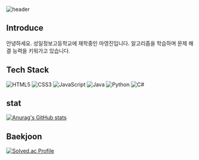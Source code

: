 ![header](https://capsule-render.vercel.app/api?type=waving&color=auto&height=300&section=header&text=안녕하세요&fontSize=90)

<h2>Introduce</h2>
안녕하세요. 성일정보고등학교에 재학중인 마영진입니다.
알고리즘을 학습하며 문제 해결 능력을 키워가고 있습니다.

<h2>Tech Stack</h2>

![HTML5](https://img.shields.io/badge/html5-%23E34F26.svg?style=for-the-badge&logo=html5&logoColor=white)
![CSS3](https://img.shields.io/badge/css3-%231572B6.svg?style=for-the-badge&logo=css3&logoColor=white)
![JavaScript](https://img.shields.io/badge/javascript-%23323330.svg?style=for-the-badge&logo=javascript&logoColor=%23F7DF1E)
![Java](https://img.shields.io/badge/java-%23ED8B00.svg?style=for-the-badge&logo=openjdk&logoColor=white)
![Python](https://img.shields.io/badge/python-3670A0?style=for-the-badge&logo=python&logoColor=ffdd54)
![C#](https://img.shields.io/badge/c%23-%23239120.svg?style=for-the-badge&logo=csharp&logoColor=white)
 
<h2>stat</h2>

[![Anurag's GitHub stats](https://github-readme-stats.vercel.app/api?username=Zpflr1241)](https://github.com/anuraghazra/github-readme-stats)

<h2>Baekjoon</h2>

[![Solved.ac Profile](http://mazassumnida.wtf/api/generate_badge?boj=zpflr1241)](https://solved.ac/zpflr1241)
<!---
Zpflr1241/Zpflr1241 is a ✨ special ✨ repository because its `README.md` (this file) appears on your GitHub profile.
You can click the Preview link to take a look at your changes.
--->
